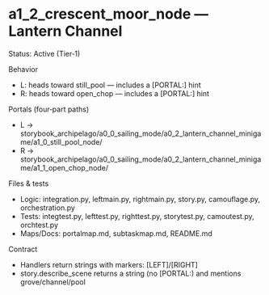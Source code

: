 # a1_2_crescent_moor_node — Lantern Channel

Status: Active (Tier‑1)

Behavior

- L: heads toward still_pool — includes a [PORTAL:] hint
- R: heads toward open_chop — includes a [PORTAL:] hint

Portals (four‑part paths)

- L → storybook_archipelago/a0_0_sailing_mode/a0_2_lantern_channel_minigame/a1_0_still_pool_node/
- R → storybook_archipelago/a0_0_sailing_mode/a0_2_lantern_channel_minigame/a1_1_open_chop_node/

Files & tests

- Logic: integration.py, leftmain.py, rightmain.py, story.py, camouflage.py, orchestration.py
- Tests: integtest.py, lefttest.py, righttest.py, storytest.py, camoutest.py, orchtest.py
- Maps/Docs: portalmap.md, subtaskmap.md, README.md

Contract

- Handlers return strings with markers: [LEFT]/[RIGHT]
- story.describe_scene returns a string (no [PORTAL:) and mentions grove/channel/pool
